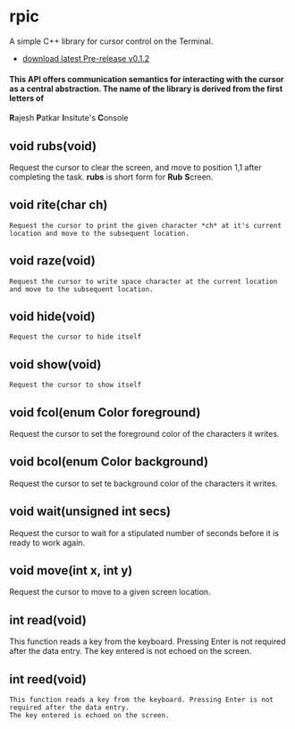 # rpic


A simple C++ library for cursor control on the Terminal. 

* [download latest Pre-release v0.1.2](https://github.com/RajeshPatkarInstitute/RpISE-Terminal/releases/tag/v0.1.2)


#### This API offers communication semantics for interacting with the cursor as a central abstraction. The name of the library is derived from the first letters of
**R**ajesh **P**atkar **I**nsitute's **C**onsole

## void rubs(void) 

Request the cursor to clear the screen, and move to position 1,1 after completing the task.
**rubs** is short form for **Rub** **S**creen.

## void rite(char ch)

    Request the cursor to print the given character *ch* at it's current location and move to the subsequent location.
## void raze(void)

    Request the cursor to write space character at the current location and move to the subsequent location.

## void hide(void)

    Request the cursor to hide itself

## void show(void)

    Request the cursor to show itself

## void fcol(enum Color foreground)

   Request the cursor to set the foreground color of the characters it writes. 

## void bcol(enum Color background)

   Request the cursor to set te background color of the characters it writes.

## void wait(unsigned int secs)

   Request the cursor to wait for a stipulated number of seconds before it is ready to work again.

## void move(int x, int y)

   Request the cursor to move to a given screen location.

## int read(void)

   This function reads a key from the keyboard. Pressing Enter is not required after the data entry. 
   The key entered is not echoed on the screen.

## int reed(void)

    This function reads a key from the keyboard. Pressing Enter is not required after the data entry. 
    The key entered is echoed on the screen.
